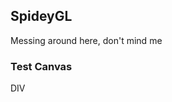 ## SpideyGL

Messing around here, don't mind me

### Test Canvas

<div>DIV</div>

<canvas id="c" />

<!--<script src="{{ base.url | prepend: site.url }}/spideygl/assets/js/deferred_renderer.js"></script>-->
